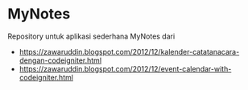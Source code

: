 # MyNotes
Repository untuk aplikasi sederhana MyNotes dari 
- https://zawaruddin.blogspot.com/2012/12/kalender-catatanacara-dengan-codeigniter.html
- https://zawaruddin.blogspot.com/2012/12/event-calendar-with-codeigniter.html
